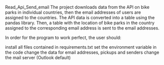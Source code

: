 Read_Api_Send_email
The project downloads data from the API on bike parks in individual countries, then the email addresses of users are assigned to the countries. The API data is converted into a table using the pandas library. Then, a table with the location of bike parks in the country assigned to the corresponding email address is sent to the email addresses.

In order for the program to work perfect, the user should:

install all files contained in requirements.txt
set the environment variable
in the code change the data for email addresses, pickups and senders
change the mail server (Outlook default)